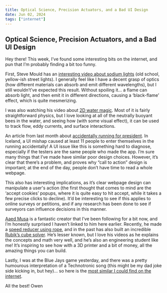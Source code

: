 ```yaml
---
title: Optical Science, Precision Actuators, and a Bad UI Design
date: Jun 02, 2024
tags: ["internet"]
---
```


## Optical Science, Precision Actuators, and a Bad UI Design

Hey there! This week, I’ve found some interesting bits on the internet, and pun that I’m probably finding a bit too funny.

First, Steve Mould has an [interesting video about sodium lights](https://www.youtube.com/watch?v=1o8ktldjcog) (old school, yellow-ish street lights). I generally feel like I have a decent grasp of optics (how different materials can absorb and emit different wavelengths), but I still wouldn’t’ve expected this result. Without spoiling it… a flame can absorb light, and then emit it in different directions, causing a ‘black-flame’ effect, which is quite mesmerizing.

I was also watching his video about [2D water magic](https://www.youtube.com/watch?v=HiDHFg68BR0). Most of it is fairly straightforward physics, but I love looking at all of the neutrally buoyant bees in the water, and seeing how (with some visual effect), it can be used to track flow, eddy currents, and surface interactions.

An article from last month about [accidentally running for president](https://uxdesign.cc/how-do-you-accidentally-run-for-president-of-iceland-0d71a4785a1e). In Iceland, a UI mishap caused at least 11 people to enter themselves in the running accidentally! A UI issue like this is something hard to diagnose, especially if the testers are the same people who made the app. I’m sure many things that I’ve made have similar poor design choices. However, it’s clear that there’s a problem, and proves why “call to action” design is important; at the end of the day, people don’t have time to read a whole webpage.

This also has interesting implications, as it’s clear webpage design can manipulate a user's action (the first thought that comes to mind are the ‘accept cookies’ popups, where it is quite easy to hit accept, while it takes a few precise clicks to decline). It’d be interesting to see if this applies to online surveys or petitions, and if any research has been done to see if surveyors can influence decisions in this manner.

[Aaed Musa](https://www.youtube.com/@AaedMusa) is a fantastic creator that I’ve been following for a bit now, and I’m honestly surprised I haven’t linked to him here earlier. Recently, he made a [speed reducer using rope](https://www.youtube.com/watch?v=MwIBTbumd1Q), and in the past has also built an incredible [Rubik’s cube solver](https://www.youtube.com/watch?v=m0bMMALYMYk). He’s lesser known, but I love his videos as he explains the concepts and math very well, and he’s also an engineering student like me! It’s inspiring to see how with a 3D printer and a bit of money, all the amazing things you can build.

Lastly, I was at the Blue Jays game yesterday, and there was a pretty humourous interpretation of a Technotronic song (this might be my dad joke side kicking in, but hey)… so here is the [most similar I could find on the internet](https://www.youtube.com/watch?v=WIr_lD3l9Fg).

All the best!
Owen
